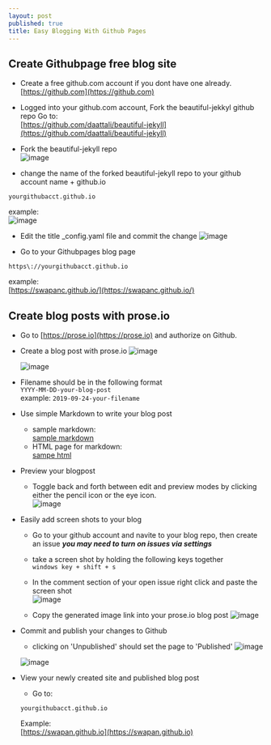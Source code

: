 ```yaml
---
layout: post
published: true
title: Easy Blogging With Github Pages
---
```

## Create Githubpage free blog site
* Create a free github.com account if you dont have one already.   
[https://github.com](https://github.com)   
   
* Logged into your github.com account, Fork the beautiful-jekkyl github repo
Go to:   
[https://github.com/daattali/beautiful-jekyll](https://github.com/daattali/beautiful-jekyll)   
   
* Fork the beautiful-jekyll repo   
![image](https://user-images.githubusercontent.com/10190444/65529769-bbf71800-dec4-11e9-897a-942e92b8ef47.png)    
 
* change the name of the forked beautiful-jekyll repo to your github account name + github.io   
```
yourgithubacct.github.io
```   
example:      
![image](https://user-images.githubusercontent.com/10190444/65529941-14c6b080-dec5-11e9-8a8b-6c1096fe71f3.png)   
   
* Edit the title _config.yaml file and commit the change
![image](https://user-images.githubusercontent.com/10190444/65530285-a504f580-dec5-11e9-8345-8abc419ad82d.png)   
   
* Go to your Githubpages blog page   
```
https\://yourgithubacct.github.io
```  
example:   
[https://swapanc.github.io/](https://swapanc.github.io/)   
   
## Create blog posts with prose.io
* Go to [https://prose.io](https://prose.io) and authorize on Github.
   
* Create a blog post with prose.io
	![image](https://user-images.githubusercontent.com/10190444/65530767-8bb07900-dec6-11e9-9d1c-921adc8d93c2.png)   
   
	![image](https://user-images.githubusercontent.com/10190444/65530944-e3e77b00-dec6-11e9-9fd1-24e06c4dd485.png)   
   
* Filename should be in the following format   
  ```YYYY-MM-DD-your-blog-post```   
  example: ```2019-09-24-your-filename```
   
* Use simple Markdown to write your blog post   
	* sample markdown:   
	[sample markdown](https://raw.githubusercontent.com/swapanc/swapanc.github.io/master/_posts/2019-09-24-openshift-4-Codeready-Containers.md)   
	* HTML page for markdown:   
	[sampe html](https://raw.githubusercontent.com/swapanc/swapanc.github.io/master/_posts/2019-09-24-openshift-4-Codeready-Containers.md)  
   
* Preview your blogpost
	* Toggle back and forth between edit and preview modes by clicking either the pencil icon or the eye icon.   
	![image](https://user-images.githubusercontent.com/10190444/65531713-818f7a00-dec8-11e9-83ce-be476e2309a8.png)    
   
* Easily add screen shots to your blog
	* Go to your github account and navite to your blog repo, then create an issue
	***you may need to turn on issues via settings***   
   
	* take a screen shot by holding the following keys together   
	```windows key + shift + s```   
   
	* In the comment section of your open issue right click and paste the screen shot      
   	   ![image](https://user-images.githubusercontent.com/10190444/65532280-8c96da00-dec9-11e9-87cc-730630a0666e.png)   
       
	* Copy the generated image link into your prose.io blog post
    ![image](https://user-images.githubusercontent.com/10190444/65532450-d1227580-dec9-11e9-8f3d-d8c9fde6afde.png)   
   
* Commit and publish your changes to Github
	* clicking on 'Unpublished' should set the page to 'Published' 
	![image](https://user-images.githubusercontent.com/10190444/65533226-3cb91280-decb-11e9-9f17-afb98dfc4c99.png)   
   
	![image](https://user-images.githubusercontent.com/10190444/65533024-e51aa700-deca-11e9-8902-a8f48b0f8b7b.png)   

* View your newly created site and published blog post
	* Go to:
	```
	yourgithubacct.github.io
	```  
	Example:   
    [https://swapan.github.io](https://swapan.github.io) 